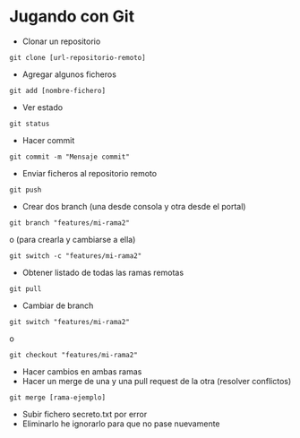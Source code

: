 # Jugando con Git

 - Clonar un repositorio
 
`git clone [url-repositorio-remoto]`    

 - Agregar algunos ficheros

`git add [nombre-fichero]`

- Ver estado

`git status ` 

 - Hacer commit

`git commit -m "Mensaje commit" ` 

 - Enviar ficheros al repositorio remoto

`git push ` 

 - Crear dos branch (una desde consola y otra desde el portal)

`git branch "features/mi-rama2" ` 

o (para crearla y cambiarse a ella)

`git switch -c "features/mi-rama2" ` 

 - Obtener listado de todas las ramas remotas

`git pull ` 

 - Cambiar de branch

`git switch "features/mi-rama2" ` 

o

`git checkout "features/mi-rama2" ` 

 - Hacer cambios en ambas ramas
 - Hacer un merge de una y una pull request de la otra (resolver conflictos)
 
 `git merge [rama-ejemplo] `  

- Subir fichero secreto.txt por error
- Eliminarlo he ignorarlo para que no pase nuevamente

